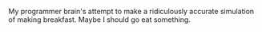 My programmer brain's attempt to make a ridiculously accurate simulation of making breakfast. Maybe I should go eat something.
